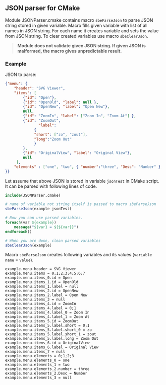 ## JSON parser for CMake

Module JSONParser.cmake contains macro `sbeParseJson` to parse JSON string stored in given variable. 
Macro fills given variable with list of all names in JSON string. For each name it creates variable and sets the value from JSON string.
To clear created variables use macro `sbeClearJson`.

> **Module does not validate given JSON string. If given JSON is malformed, the macro gives unpredictable result.**

### Example

JSON to parse:
``` json
{"menu": {
    "header": "SVG Viewer",
    "items": [
        {"id": "Open"},
        {"id": "OpenOld", "label": null },
        {"id": "OpenNew", "label": "Open New"},
        null,
        {"id": "ZoomIn", "label": ["Zoom In", "Zoom At"] },
        {"id": "ZoomOut", 
               "label": 
	         { 
	         "short": ["zo", "zout"], 
	         "long":"Zoom Out"
	         }
    	},
        {"id": "OriginalView", "label": "Original View"},
    	null
     ],
    "elements" : ["one", "two", { "number":"three", "Desc": "Number" }, null ]
}}
```

Let assume that above JSON is stored in variable `jsonTest` in CMake script. It can be parsed with following lines of code.
``` cmake
include(JSONParser.cmake)

# name of variable not string itself is passed to macro sbeParseJson
sbeParseJson(example jsonTest)

# Now you can use parsed variables.
foreach(var ${example})
    message("${var} = ${${var}}")
endforeach()

# When you are done, clean parsed variables
sbeClearJson(example)
```

Macro `sbeParseJson` creates following variables and its values (`variable name` = `value`).
```
example.menu.header = SVG Viewer
example.menu.items = 0;1;2;3;4;5;6;7
example.menu.items_0.id = Open
example.menu.items_1.id = OpenOld
example.menu.items_1.label = null
example.menu.items_2.id = OpenNew
example.menu.items_2.label = Open New
example.menu.items_3 = null
example.menu.items_4.id = ZoomIn
example.menu.items_4.label = 0;1
example.menu.items_4.label_0 = Zoom In
example.menu.items_4.label_1 = Zoom At
example.menu.items_5.id = ZoomOut
example.menu.items_5.label.short = 0;1
example.menu.items_5.label.short_0 = zo
example.menu.items_5.label.short_1 = zout
example.menu.items_5.label.long = Zoom Out
example.menu.items_6.id = OriginalView
example.menu.items_6.label = Original View
example.menu.items_7 = null
example.menu.elements = 0;1;2;3
example.menu.elements_0 = one
example.menu.elements_1 = two
example.menu.elements_2.number = three
example.menu.elements_2.Desc = Number
example.menu.elements_3 = null
```

